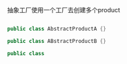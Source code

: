 抽象工厂使用一个工厂去创建多个product
```java

public class AbstractProductA {}

public class ABstractProductB {}

public class